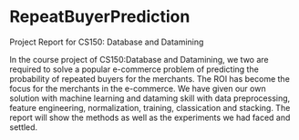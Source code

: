 # RepeatBuyerPrediction

Project Report for CS150: Database and Datamining

In the course project of CS150:Database and Datamining, we two are required to solve a popular e-commerce problem of predicting the probability of repeated buyers for the merchants. The ROI has become the focus for the merchants in the e-commerce. We have given our own solution with machine learning and dataming skill with data preprocessing, feature engineering, normalization, training, classication and stacking. The report will show the methods as well as the experiments we had faced and settled.
